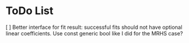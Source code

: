 # ToDo List

[ ] Better interface for fit result: successful fits should not have optional
linear coefficients. Use const generic bool like I did for the MRHS case?
